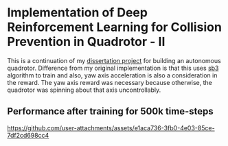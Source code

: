 # Implementation of Deep Reinforcement Learning for Collision Prevention in Quadrotor - II

This is a continuation of my [dissertation project](https://github.com/odegnome/dcode) for building an autonomous quadrotor.
Difference from my original implementation is that this uses [sb3](https://github.com/DLR-RM/stable-baselines3)
algorithm to train and also, yaw axis acceleration is also a consideration in the reward.
The yaw axis reward was necessary because otherwise, the quadrotor was spinning about that
axis uncontrollably.

## Performance after training for 500k time-steps

https://github.com/user-attachments/assets/e1aca736-3fb0-4e03-85ce-7df2cd698cc4

